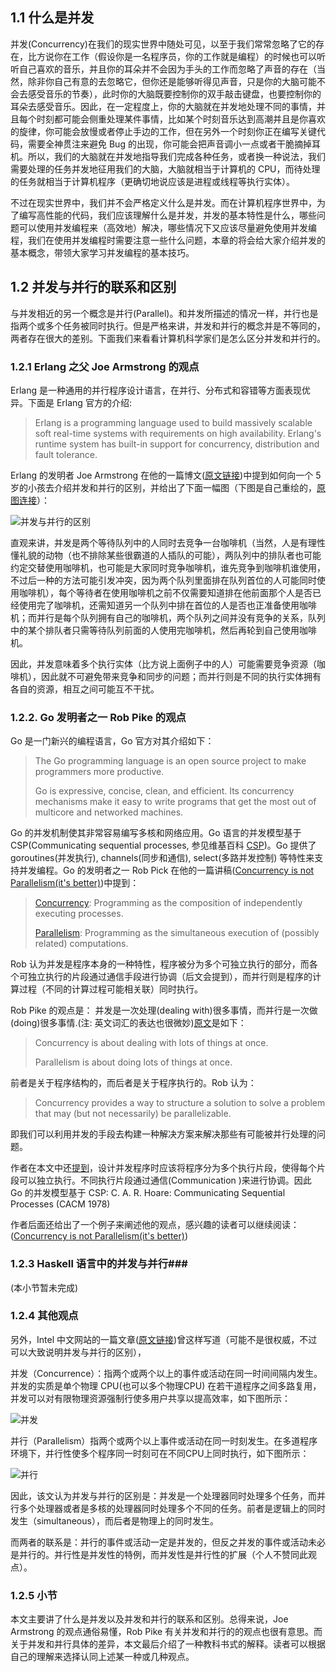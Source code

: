 ﻿## 1.1 什么是并发 ##

并发(Concurrency)在我们的现实世界中随处可见，以至于我们常常忽略了它的存在，比方说你在工作（假设你是一名程序员，你的工作就是编程）的时候也可以听听自己喜欢的音乐，并且你的耳朵并不会因为手头的工作而忽略了声音的存在（当然，除非你自己有意的去忽略它，但你还是能够听得见声音，只是你的大脑可能不会去感受音乐的节奏），此时你的大脑既要控制你的双手敲击键盘，也要控制你的耳朵去感受音乐。因此，在一定程度上，你的大脑就在并发地处理不同的事情，并且每个时刻都可能会侧重处理某件事情，比如某个时刻音乐达到高潮并且是你喜欢的旋律，你可能会放慢或者停止手边的工作，但在另外一个时刻你正在编写关键代码，需要全神贯注来避免 Bug 的出现，你可能会把声音调小一点或者干脆摘掉耳机。所以，我们的大脑就在并发地指导我们完成各种任务，或者换一种说法，我们需要处理的任务并发地征用我们的大脑，大脑就相当于计算机的 CPU，而待处理的任务就相当于计算机程序（更确切地说应该是进程或线程等执行实体）。

不过在现实世界中，我们并不会严格定义什么是并发。而在计算机程序世界中，为了编写高性能的代码，我们应该理解什么是并发，并发的基本特性是什么，哪些问题可以使用并发编程来（高效地）解决，哪些情况下又应该尽量避免使用并发编程，我们在使用并发编程时需要注意一些什么问题，本章的将会给大家介绍并发的基本概念，带领大家学习并发编程的基本技巧。


## 1.2 并发与并行的联系和区别 ##

与并发相近的另一个概念是并行(Parallel)。和并发所描述的情况一样，并行也是指两个或多个任务被同时执行。但是严格来讲，并发和并行的概念并是不等同的，两者存在很大的差别。下面我们来看看计算机科学家们是怎么区分并发和并行的。

### 1.2.1 Erlang 之父 Joe Armstrong 的观点 ###

Erlang 是一种通用的并行程序设计语言，在并行、分布式和容错等方面表现优异。下面是 Erlang 官方的介绍:

> Erlang is a programming language used to build massively scalable soft real-time systems with requirements on high availability. Erlang's runtime system has built-in support for concurrency, distribution and fault tolerance.

Erlang 的发明者 Joe Armstrong 在他的一篇博文([原文链接](http://joearms.github.io/2013/04/05/concurrent-and-parallel-programming.html))中提到如何向一个 5 岁的小孩去介绍并发和并行的区别，并给出了下面一幅图（下图是自己重绘的，[原图连接](http://joearms.github.io/2013/04/05/concurrent-and-parallel-programming.html)）：

![并发与并行的区别](https://raw.github.com/forhappy/A-Detailed-Cplusplus-Concurrency-Tutorial/master/images/chapter1/concurrent-vs-parallel.png)

直观来讲，并发是两个等待队列中的人同时去竞争一台咖啡机（当然，人是有理性懂礼貌的动物（也不排除某些很霸道的人插队的可能），两队列中的排队者也可能约定交替使用咖啡机，也可能是大家同时竞争咖啡机，谁先竞争到咖啡机谁使用，不过后一种的方法可能引发冲突，因为两个队列里面排在队列首位的人可能同时使用咖啡机），每个等待者在使用咖啡机之前不仅需要知道排在他前面那个人是否已经使用完了咖啡机，还需知道另一个队列中排在首位的人是否也正准备使用咖啡机；而并行是每个队列拥有自己的咖啡机，两个队列之间并没有竞争的关系，队列中的某个排队者只需等待队列前面的人使用完咖啡机，然后再轮到自己使用咖啡机。

因此，并发意味着多个执行实体（比方说上面例子中的人）可能需要竞争资源（咖啡机），因此就不可避免带来竞争和同步的问题；而并行则是不同的执行实体拥有各自的资源，相互之间可能互不干扰。


### 1.2.2. Go 发明者之一 Rob Pike 的观点 ###

Go 是一门新兴的编程语言，Go 官方对其介绍如下：

> The Go programming language is an open source project to make programmers more productive.
>
> Go is expressive, concise, clean, and efficient. Its concurrency mechanisms make it easy to write programs that get the most out of multicore and networked machines.

Go 的并发机制使其非常容易编写多核和网络应用。Go 语言的并发模型基于 CSP(Communicating sequential processes, 参见维基百科 [CSP](http://en.wikipedia.org/wiki/Communicating_Sequential_Processes))。Go 提供了 goroutines(并发执行), channels(同步和通信), select(多路并发控制) 等特性来支持并发编程。Go 的发明者之一 Rob Pick 在他的一篇讲稿([Concurrency is not Parallelism(it's better)](http://concur.rspace.googlecode.com/hg/talk/concur.html))中提到：

> [Concurrency](http://concur.rspace.googlecode.com/hg/talk/concur.html#slide-3): Programming as the composition of independently executing processes.
>
> [Parallelism](http://concur.rspace.googlecode.com/hg/talk/concur.html#slide-4): Programming as the simultaneous execution of (possibly related) computations.

Rob 认为并发是程序本身的一种特性，程序被分为多个可独立执行的部分，而各个可独立执行的片段通过通信手段进行协调（后文会提到），而并行则是程序的计算过程（不同的计算过程可能相关联）同时执行。

Rob Pike 的观点是： 并发是一次处理(dealing with)很多事情，而并行是一次做(doing)很多事情.(注: 英文词汇的表达也很微妙)[原文](http://concur.rspace.googlecode.com/hg/talk/concur.html#slide-5)是如下：

> Concurrency is about dealing with lots of things at once.
> 
> Parallelism is about doing lots of things at once.

前者是关于程序结构的，而后者是关于程序执行的。Rob 认为：

> Concurrency provides a way to structure a solution to solve a problem that may (but not necessarily) be parallelizable.

即我们可以利用并发的手段去构建一种解决方案来解决那些有可能被并行处理的问题。

作者在本文中还[提到](http://concur.rspace.googlecode.com/hg/talk/concur.html#slide-7)，设计并发程序时应该将程序分为多个执行片段，使得每个片段可以独立执行。不同执行片段通过通信(Communication )来进行协调。因此 Go 的并发模型基于 CSP: C. A. R. Hoare: Communicating Sequential Processes (CACM 1978)

作者后面还给出了一个例子来阐述他的观点，感兴趣的读者可以继续阅读：([Concurrency is not Parallelism(it's better)](http://concur.rspace.googlecode.com/hg/talk/concur.html))

### 1.2.3 Haskell 语言中的并发与并行###

(本小节暂未完成)

### 1.2.4 其他观点 ###

另外，Intel 中文网站的一篇文章([原文链接](http://software.intel.com/zh-cn/blogs/2010/11/30/400006465))曾这样写道（可能不是很权威，不过可以大致说明并发与并行的区别），

并发（Concurrence）：指两个或两个以上的事件或活动在同一时间间隔内发生。并发的实质是单个物理 CPU(也可以多个物理CPU) 在若干道程序之间多路复用，并发可以对有限物理资源强制行使多用户共享以提高效率，如下图所示：

![并发](https://raw.github.com/forhappy/A-Detailed-Cplusplus-Concurrency-Tutorial/master/images/chapter1/intel-blog-concurrency.png)

并行（Parallelism）指两个或两个以上事件或活动在同一时刻发生。在多道程序环境下，并行性使多个程序同一时刻可在不同CPU上同时执行，如下图所示：

![并行](https://raw.github.com/forhappy/A-Detailed-Cplusplus-Concurrency-Tutorial/master/images/chapter1/intel-blog-parallel.png)

因此，该文认为并发与并行的区别是：并发是一个处理器同时处理多个任务，而并行多个处理器或者是多核的处理器同时处理多个不同的任务。前者是逻辑上的同时发生（simultaneous），而后者是物理上的同时发生。

而两者的联系是：并行的事件或活动一定是并发的，但反之并发的事件或活动未必是并行的。并行性是并发性的特例，而并发性是并行性的扩展（个人不赞同此观点）。 


### 1.2.5 小节 ###

本文主要讲了什么是并发以及并发和并行的联系和区别。总得来说，Joe Armstrong 的观点通俗易懂，Rob Pike 有关并发和并行的的观点也很有意思。而关于并发和并行具体的差异，本文最后介绍了一种教科书式的解释。读者可以根据自己的理解来选择认同上述某一种或几种观点。


